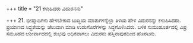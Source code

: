 +++
title = "21 ಕಳುಹಿದರು ವಿದುರನನು"

+++
21. ಭೀಷ್ಮಾದಿಗಳು  ಹೇಳಬೇಕಾದ ಬುದ್ಧಿಯ ಮಾತುಗಳನ್ನೆಲ್ಲಾ ತಿಳಿಯ ಹೇಳಿ ವಿದುರನನ್ನು ಕಳುಹಿಸಿದರು. ಪ್ರಯಾಣದ ಸಿದ್ಧತೆಯನ್ನು ಚೆಲುವಾಗಿ ಮಾಡಿ ಉಡುಗೊರೆಗಳನ್ನು ಸಿದ್ಧಗೊಳಿಸಿದರು. ಬಳಿಕ ಸುಮುಹೂರ್ತದಲ್ಲಿ ವಿಪ್ರ ಸಮೂಹದ ಆಶೀರ್ವಾದದಲ್ಲಿ ಶುಭವು ಅಧಿಕವಾಗಲು ವಿದುರನು ಹಸ್ತಿನಾಪುರದಿಂದ ಹೊರಟನು.